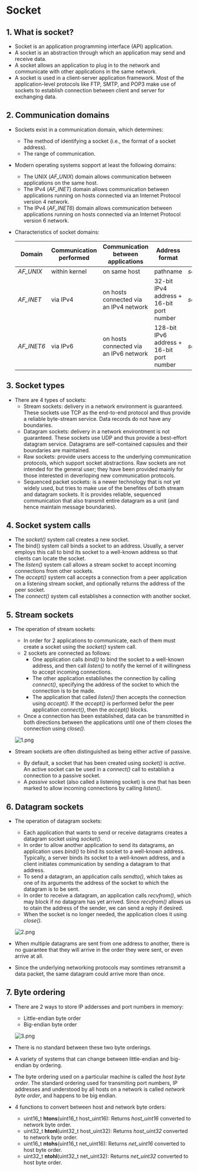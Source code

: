 # Socket

## 1. What is socket?

- Socket is an application programming interface (API) application.
- A socket is an abstraction through which an application may send and receive data.
- A socket allows an application to plug in to the network and communicate with other applications in the same network.
- A socket is used in a client-server application framework. Most of the application-level protocols like FTP, SMTP, and POP3 make use of sockets to establish connection between client and server for exchanging data.

## 2. Communication domains

- Sockets exist in a communication domain, which determines:
  - The method of identifying a socket (i.e., the format of a socket address).
  - The range of communication.
- Modern operating systems sopport at least the following domains:
  - The UNIX (*AF_UNIX*) domain allows communication between applications on the same host.
  - The IPv4 (*AF_INET*) domain allows communication between applications running on hosts connected via an Internet Protocol version 4 network.
  - The IPv4 (*AF_INET6*) domain allows communication between applications running on hosts connected via an Internet Protocol version 6 network.
- Characteristics of socket domains:

  Domain | Communication performed | Communication between applications | Address format | Address structure
  --|--|--|--|--
  *AF_UNIX* | within kernel | on same host | pathname | *sockaddr_un*
  *AF_INET* | via IPv4 | on hosts connected via an IPv4 network | 32-bit IPv4 address + 16-bit port number | *sockaddr_in*
  *AF_INET6* | via IPv6 | on hosts connected via an IPv6 network | 128-bit IPv6 address + 16-bit port number | *sockaddr_in6*

## 3. Socket types

- There are 4 types of sockets:
  - Stream sockets: delivery in a network environment is guaranteed. These sockets use TCP as the end-to-end protocol and thus provide a reliable byte-stream service. Data records do not have any boundaries.
  - Datagram sockets: delivery in a network environtment is not guaranteed. These sockets use UDP and thus provide a best-effort datagram service. Datagrams are self-contained capsules and their boundaries are maintained.
  - Raw sockets: provide users access to the underlying communication protocols, which support socket abstractions. Raw sockets are not intended for the general user; they have been provided mainly for those interested in deverloping new communication protocols.
  - Sequenced packet sockets: is a newer technology that is not yet widely used, but tries to make use of the benefites of both stream and datagram sockets. It is provides reliable, sequenced communication that also transmit entire datagram as a unit (and hence maintain message boundaries).

## 4. Socket system calls

- The *socket()* system call creates a new socket.
- The bind() system call binds a socket to an address. Usually, a server employs this call to bind its socket to a well-known address so that clients can locate the socket.
- The *listen()* system call allows a stream socket to accept incoming connections from other sockets.
- The *accept()* system call accepts a connection from a peer application on a listening stream socket, and optionally returns the address of the peer socket.
- The *connect()* system call establishes a connection with another socket.

## 5. Stream sockets

- The operation of stream sockets:
  - In order for 2 applications to communicate, each of them must create a socket using the *socket()* system call.
  - 2 sockets are connected as follows:
    - One application calls *bind()* to bind the socket to a well-known address, and then call *listen()* to notify the kernel of it willingness to accept incoming connections.
    - The other application establishes the connection by calling *connect()*, specifying the address of the socket to which the connection is to be made.
    - The application that called *listen()* then accepts the connection using *accept()*. If the *accept()* is performed befor the peer application *connect()*, then the *accept()* blocks.
  - Once a connection has been established, data can be transmitted in both directions between the applications until one of them closes the connection using *close()*.

  ![1.png](img/1.png)

- Stream sockets are often distinguished as being either active of passive.
  - By default, a socket that has been created using *socket()* is *active*. An active socket can be used in a *connect()* call to establish a connection to a passive socket.
  - A *passive* socket (also called a listening socket) is one that has been marked to allow incoming connections by calling *listen()*.

## 6. Datagram sockets

- The operation of datagram sockets:
  - Each application that wants to send or receive datagrams creates a datagram socket using *socket()*.
  - In order to allow another application to send its datagrams, an application uses *bind()* to bind its socket to a well-known address. Typically, a server binds its socket to a well-known address, and a client initiates communication by sending a datagram to that address.
  - To send a datagram, an application calls *sendto()*, which takes as one of its arguments the address of the socket to which the datagram is to be sent.
  - In order to receive a datagram, an application calls *recvfrom()*, which may block if no datagram has yet arrived. Since *recvfrom()* allows us to otain the address of the sender, we can send a reply if desired.
  - When the socket is no longer needed, the application cloes it using *close()*.

  ![2.png](img/2.png)

- When multiple datagrams are sent from one address to another, there is no guarantee that they will arrive in the order they were sent, or even arrive at all.
- Since the underlying networking protocols may somtimes retransmit a data packet, the same datagram could arrive more than once.

## 7. Byte ordering

- There are 2 ways to store IP addersses and port numbers in memory:
  - Little-endian byte order
  - Big-endian byte order

  ![3.png](img/3.png)

- There is no standard between these two byte orderings.
- A variety of systems that can change between little-endian and big-endian by ordering.
- The byte ordering used on a particular machine is called the *host byte order*. The standard ordering used for transmiting port numbers, IP addresses and understood by all hosts on a network is called *network byte order*, and happens to be big endian.
- 4 functions to convert between host and network byte orders:
  - uint16_t **htons**(uint16_t host_uint16): Returns *host_uint16* converted to network byte order.
  - uint32_t **htonl**(uint32_t host_uint32): Returns *host_uint32* converted to network byte order.
  - uint16_t **ntohs**(uint16_t net_uint16): Returns *net_uint16* converted to host byte order.
  - uint32_t **ntohl**(uint32_t net_uint32): Returns *net_uint32* converted to host byte order.
